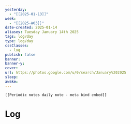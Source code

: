 ```yaml
---
yesterday: 
  - "[[2025-01-13]]"
week: 
  - "[[2025-W03]]" 
date-created: 2025-01-14
aliases: Tuesday January 14th 2025
tags: log/day
type: log/day
cssClasses:
  - log
publish: false
banner: 
banner-y: 
cover: 
url: https://photos.google.com/u/0/search/January%202025
sleep: 
awake:
---
```


```meta-bind-embed
[[Periodic notes daily note - meta bind embed]]
```

# Log